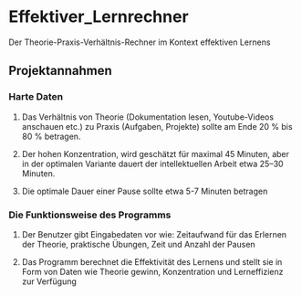# Effektiver_Lernrechner
Der Theorie-Praxis-Verhältnis-Rechner im Kontext effektiven Lernens


## Projektannahmen

### Harte Daten

1. Das Verhältnis von Theorie (Dokumentation lesen, Youtube-Videos anschauen etc.) zu Praxis (Aufgaben, Projekte) sollte am Ende 20 % bis 80 % betragen.

2. Der hohen Konzentration, wird geschätzt
   für maximal 45 Minuten, aber in der optimalen Variante dauert der intellektuellen Arbeit etwa 25–30 Minuten.

3. Die optimale Dauer einer Pause sollte etwa 5-7 Minuten betragen

### Die Funktionsweise des Programms

1. Der Benutzer gibt Eingabedaten vor wie: Zeitaufwand für das Erlernen der Theorie, praktische Übungen, Zeit und Anzahl der Pausen

2. Das Programm berechnet die Effektivität des Lernens und stellt sie in Form von Daten wie Theorie gewinn, Konzentration und Lerneffizienz zur Verfügung

